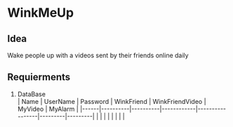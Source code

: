 # WinkMeUp

## Idea
Wake people up with a videos sent by their friends online daily

## Requierments
1. DataBase \
| Name | UserName | Password | WinkFriend | WinkFriendVideo | MyVideo | MyAlarm |
|------|----------|----------|------------|-----------------|---------|---------|
|      |          |          |            |                 |         |         |
     
